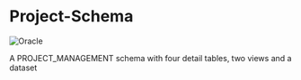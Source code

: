 # Project-Schema
![Oracle](https://img.shields.io/badge/Oracle-F80000?style=for-the-badge&logo=oracle&logoColor=white)

A PROJECT_MANAGEMENT schema with four detail tables, two views and a dataset


